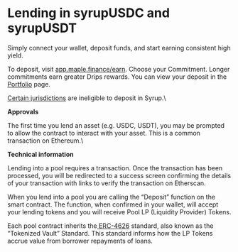 # Lending in syrupUSDC and syrupUSDT

Simply connect your wallet, deposit funds, and start earning consistent high yield.

To deposit, visit [app.maple.finance/earn](https://app.maple.finance/earn). Choose your Commitment. Longer commitments earn greater Drips rewards. You can view your deposit in the[ Portfolio](https://app.maple.finance/earn/portfolio) page.

[Certain jurisdictions](https://maplefinance.gitbook.io/maple/legal/syrupusdc-and-syrupusdt-available-jurisdictions) are ineligible to deposit in Syrup.\


**Approvals**

The first time you lend an asset (e.g. USDC, USDT), you may be prompted to allow the contract to interact with your asset. This is a common transaction on Ethereum.\


**Technical information**

Lending into a pool requires a transaction. Once the transaction has been processed, you will be redirected to a success screen confirming the details of your transaction with links to verify the transaction on Etherscan.

When you lend into a pool you are calling the “Deposit” function on the smart contract. The function, when confirmed in your wallet, will accept your lending tokens and you will receive Pool LP (Liquidity Provider) Tokens.

Each pool contract inherits the[ ERC-4626](https://erc4626.info/) standard, also known as the “Tokenized Vault” Standard. This standard informs how the LP Tokens accrue value from borrower repayments of loans.
